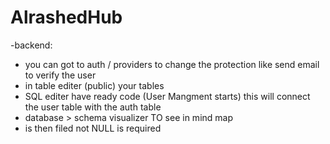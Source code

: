 # AlrashedHub

-backend:

- you can got to auth / providers to change the protection like send email to verify the user
- in table editer (public) your tables
- SQL editer have ready code (User Mangment starts) this will connect the user table with the auth table
- database > schema visualizer TO see in mind map
- is then filed not NULL is required
